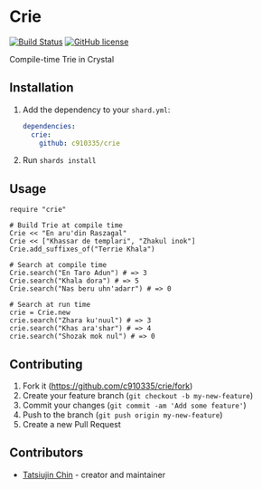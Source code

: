 # Crie

[![Build Status](https://travis-ci.com/c910335/crie.svg?branch=master)](https://travis-ci.com/c910335/crie)
[![GitHub license](https://img.shields.io/github/license/c910335/crie)](https://github.com/c910335/crie/blob/master/LICENSE)

Compile-time Trie in Crystal

## Installation

1. Add the dependency to your `shard.yml`:

   ```yaml
   dependencies:
     crie:
       github: c910335/crie
   ```

2. Run `shards install`

## Usage

```crystal
require "crie"

# Build Trie at compile time
Crie << "En aru'din Raszagal"
Crie << ["Khassar de templari", "Zhakul inok"]
Crie.add_suffixes_of("Terrie Khala")

# Search at compile time
Crie.search("En Taro Adun") # => 3
Crie.search("Khala dora") # => 5
Crie.search("Nas beru uhn'adarr") # => 0

# Search at run time
crie = Crie.new
crie.search("Zhara ku'nuul") # => 3
crie.search("Khas ara'shar") # => 4
crie.search("Shozak mok nul") # => 0
```

## Contributing

1. Fork it (<https://github.com/c910335/crie/fork>)
2. Create your feature branch (`git checkout -b my-new-feature`)
3. Commit your changes (`git commit -am 'Add some feature'`)
4. Push to the branch (`git push origin my-new-feature`)
5. Create a new Pull Request

## Contributors

- [Tatsiujin Chin](https://github.com/c910335) - creator and maintainer
